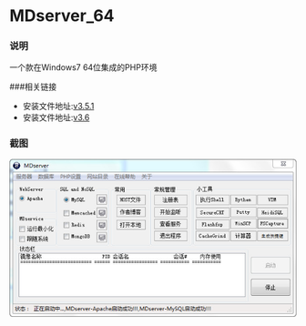 # MDserver_64

### 说明
一个款在Windows7 64位集成的PHP环境

###相关链接
- 安装文件地址:[v3.5.1](http://pan.baidu.com/s/1skFk5Jn)
- 安装文件地址:[v3.6](http://pan.baidu.com/s/1gft2KX9)

### 截图
[![截图](/images/screen_1.jpg)](/images/screen_1.jpg)